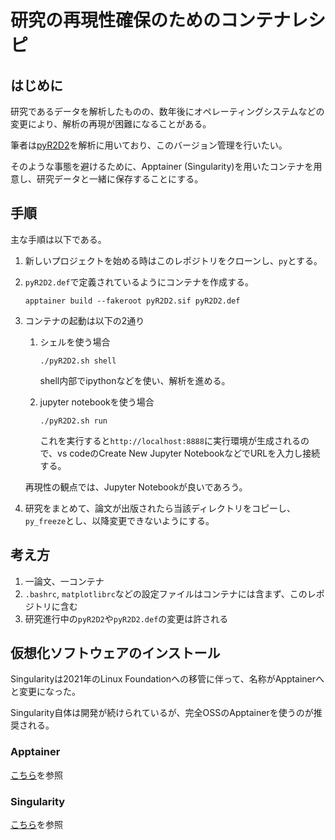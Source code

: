# 研究の再現性確保のためのコンテナレシピ

## はじめに

研究であるデータを解析したものの、数年後にオペレーティングシステムなどの変更により、解析の再現が困難になることがある。

筆者は[pyR2D2](https://github.com/hottahd/pyR2D2)を解析に用いており、このバージョン管理を行いたい。

そのような事態を避けるために、Apptainer (Singularity)を用いたコンテナを用意し、研究データと一緒に保存することにする。

## 手順

主な手順は以下である。

1. 新しいプロジェクトを始める時はこのレポジトリをクローンし、`py`とする。
2. `pyR2D2.def`で定義されているようにコンテナを作成する。
    ```shell
    apptainer build --fakeroot pyR2D2.sif pyR2D2.def
    ```
3. コンテナの起動は以下の2通り

    1. シェルを使う場合
        ```shell
        ./pyR2D2.sh shell
        ```
        shell内部でipythonなどを使い、解析を進める。

    2. jupyter notebookを使う場合
        ```shell
        ./pyR2D2.sh run
        ```
        これを実行すると`http://localhost:8888`に実行環境が生成されるので、vs codeのCreate New Jupyter NotebookなどでURLを入力し接続する。

    再現性の観点では、Jupyter Notebookが良いであろう。

4. 研究をまとめて、論文が出版されたら当該ディレクトリをコピーし、`py_freeze`とし、以降変更できないようにする。

## 考え方

1. 一論文、一コンテナ
2. `.bashrc`, `matplotlibrc`などの設定ファイルはコンテナには含まず、このレポジトリに含む
3. 研究進行中の`pyR2D2`や`pyR2D2.def`の変更は許される

## 仮想化ソフトウェアのインストール

Singularityは2021年のLinux Foundationへの移管に伴って、名称がApptainerへと変更になった。

Singularity自体は開発が続けられているが、完全OSSのApptainerを使うのが推奨される。

### Apptainer

[こちら](https://github.com/apptainer/apptainer/blob/main/INSTALL.md)を参照

### Singularity

[こちら](https://github.com/sylabs/singularity/blob/main/INSTALL.md)を参照